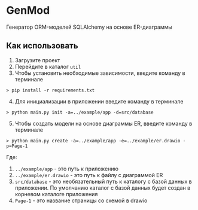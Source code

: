 # GenMod
Генератор ORM-моделей SQLAlchemy на основе ER-диаграммы

## Как использовать
1. Загрузите проект
2. Перейдите в каталог `util`
3. Чтобы установить необходимые зависимости, введите команду в терминале
```
> pip install -r requirements.txt
```
4. Для инициализации в приложении введите команду в терминале
```
> python main.py init -a=../example/app -d=src/database
```
5. Чтобы создать модели на основе диаграммы ER, введите команду в терминале
```
> python main.py create -a=../example/app -e=../example/er.drawio -p=Page-1
```
Где:
1. `../example/app` - это путь к приложению
2. `../example/er.drawio` - это путь к файлу с диаграммой ER
3. `src/database` - это необязательный путь к каталогу с базой данных в приложении.
По умолчанию каталог с базой данных будет создан в корневом каталоге приложения
4. `Page-1` - это название страницы со схемой в drawio

